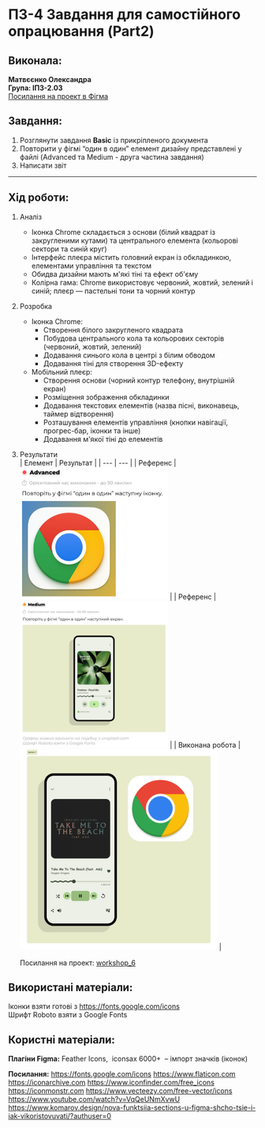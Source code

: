 # ПЗ-4 Завдання для самостійного опрацювання (Part2)

## Виконала:  
**Матвєєнко Олександра**  
**Група: ІПЗ-2.03**  
[Посилання на проект в Фігма](https://www.figma.com/design/1v7OqdL0qMcD3jyPvKeCfO/workshop_6?node-id=0-1&t=afmD7qvqDgDvkOeF-1)

## Завдання:
1. Розглянути завдання **Basic** із прикріпленого документа
2. Повторити у фігмі “один в один” елемент дизайну представлені у файлі (Advanced та Medium - друга частина завдання)
3. Написати звіт

---

## Хід роботи:
1. Аналіз
    - Іконка Chrome складається з основи (білий квадрат із закругленими кутами) та центрального елемента (кольорові сектори та синій круг)
    - Інтерфейс плеєра містить головний екран із обкладинкою, елементами управління та текстом
    - Обидва дизайни мають м'які тіні та ефект об'єму
    - Колірна гама: Chrome використовує червоний, жовтий, зелений і синій; плеєр — пастельні тони та чорний контур
2. Розробка
    - Іконка Chrome:
        - Створення білого закругленого квадрата
        - Побудова центрального кола та кольорових секторів (червоний, жовтий, зелений)
        - Додавання синього кола в центрі з білим обводом
        - Додавання тіні для створення 3D-ефекту
    - Мобільний плеєр:
        - Створення основи (чорний контур телефону, внутрішній екран)
        - Розміщення зображення обкладинки
        - Додавання текстових елементів (назва пісні, виконавець, таймер відтворення)
        - Розташування елементів управління (кнопки навігації, прогрес-бар, іконки та інше)
        - Додавання м'якої тіні до елементів
3. Результати  
    | Елемент | Результат |
    | --- | --- |
    | Референс | <img src="images/Ref_chrome.png" width="300px" /> |
    | Референс | <img src="images/Ref_player.png" width="300px" /> |
    | Виконана робота | <img src="images/Work_done.png" width="400px" /> |

    Посилання на проект: [workshop_6](https://www.figma.com/design/1v7OqdL0qMcD3jyPvKeCfO/workshop_6?node-id=0-1&t=afmD7qvqDgDvkOeF-1)

## Використані матеріали:
Іконки взяти готові з https://fonts.google.com/icons  
Шрифт Roboto взяти з Google Fonts

## Користні матеріали:
**Плагіни Figma:** 
Feather Icons,  iconsax 6000+  – імпорт значків (іконок)  

**Посилання:**
https://fonts.google.com/icons
https://www.flaticon.com
https://iconarchive.com
https://www.iconfinder.com/free_icons
https://iconmonstr.com
https://www.vecteezy.com/free-vector/icons
https://www.youtube.com/watch?v=VqQeUNmXvwU
https://www.komarov.design/nova-funktsiia-sections-u-figma-shcho-tsie-i-iak-vikoristovuvati/?authuser=0